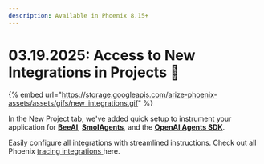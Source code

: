 ```yaml
---
description: Available in Phoenix 8.15+
---
```


# 03.19.2025: Access to New Integrations in Projects 🔌

{% embed url="https://storage.googleapis.com/arize-phoenix-assets/assets/gifs/new_integrations.gif" %}

In the New Project tab, we've added quick setup to instrument your application for [**BeeAI**](https://app.gitbook.com/s/ShR775Rt7OzHRfy5j2Ks/tracing/integrations-tracing/beeai), [**SmolAgents**](https://app.gitbook.com/s/ShR775Rt7OzHRfy5j2Ks/tracing/integrations-tracing/hfsmolagents), and the [**OpenAI Agents SDK**](https://app.gitbook.com/s/ShR775Rt7OzHRfy5j2Ks/tracing/integrations-tracing/openai-agents-sdk).&#x20;

Easily configure all integrations with streamlined instructions. Check out all Phoenix [tracing integrations ](https://app.gitbook.com/s/ShR775Rt7OzHRfy5j2Ks/tracing/integrations-tracing)here.

